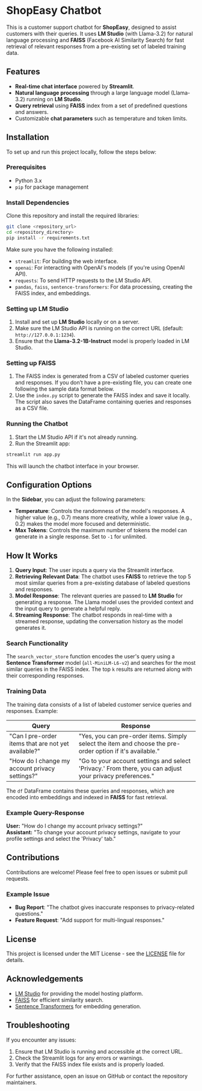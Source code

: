 # ShopEasy Chatbot

This is a customer support chatbot for **ShopEasy**, designed to assist customers with their queries. It uses **LM Studio** (with Llama-3.2) for natural language processing and **FAISS** (Facebook AI Similarity Search) for fast retrieval of relevant responses from a pre-existing set of labeled training data.

## Features
- **Real-time chat interface** powered by **Streamlit**.
- **Natural language processing** through a large language model (Llama-3.2) running on **LM Studio**.
- **Query retrieval** using **FAISS** index from a set of predefined questions and answers.
- Customizable **chat parameters** such as temperature and token limits.

## Installation

To set up and run this project locally, follow the steps below:

### Prerequisites
- Python 3.x
- `pip` for package management

### Install Dependencies

Clone this repository and install the required libraries:

```bash
git clone <repository_url>
cd <repository_directory>
pip install -r requirements.txt
```

Make sure you have the following installed:
- `streamlit`: For building the web interface.
- `openai`: For interacting with OpenAI's models (if you're using OpenAI API).
- `requests`: To send HTTP requests to the LM Studio API.
- `pandas`, `faiss`, `sentence-transformers`: For data processing, creating the FAISS index, and embeddings.

### Setting up LM Studio
1. Install and set up **LM Studio** locally or on a server.
2. Make sure the LM Studio API is running on the correct URL (default: `http://127.0.0.1:1234`).
3. Ensure that the **Llama-3.2-1B-Instruct** model is properly loaded in LM Studio.

### Setting up FAISS
1. The FAISS index is generated from a CSV of labeled customer queries and responses. If you don’t have a pre-existing file, you can create one following the sample data format below.
2. Use the `index.py` script to generate the FAISS index and save it locally. The script also saves the DataFrame containing queries and responses as a CSV file.

### Running the Chatbot

1. Start the LM Studio API if it's not already running.
2. Run the Streamlit app:

```bash
streamlit run app.py
```

This will launch the chatbot interface in your browser.

## Configuration Options

In the **Sidebar**, you can adjust the following parameters:

- **Temperature**: Controls the randomness of the model's responses. A higher value (e.g., 0.7) means more creativity, while a lower value (e.g., 0.2) makes the model more focused and deterministic.
- **Max Tokens**: Controls the maximum number of tokens the model can generate in a single response. Set to `-1` for unlimited.

## How It Works

1. **Query Input**: The user inputs a query via the Streamlit interface.
2. **Retrieving Relevant Data**: The chatbot uses **FAISS** to retrieve the top 5 most similar queries from a pre-existing database of labeled questions and responses.
3. **Model Response**: The relevant queries are passed to **LM Studio** for generating a response. The Llama model uses the provided context and the input query to generate a helpful reply.
4. **Streaming Response**: The chatbot responds in real-time with a streamed response, updating the conversation history as the model generates it.

### Search Functionality
The `search_vector_store` function encodes the user's query using a **Sentence Transformer** model (`all-MiniLM-L6-v2`) and searches for the most similar queries in the FAISS index. The top `k` results are returned along with their corresponding responses.

### Training Data
The training data consists of a list of labeled customer service queries and responses. Example:

| Query | Response |
|-------|----------|
| "Can I pre-order items that are not yet available?" | "Yes, you can pre-order items. Simply select the item and choose the pre-order option if it's available." |
| "How do I change my account privacy settings?" | "Go to your account settings and select 'Privacy.' From there, you can adjust your privacy preferences." |

The `df` DataFrame contains these queries and responses, which are encoded into embeddings and indexed in **FAISS** for fast retrieval.

### Example Query-Response

**User:** "How do I change my account privacy settings?"  
**Assistant:** "To change your account privacy settings, navigate to your profile settings and select the 'Privacy' tab."

## Contributions

Contributions are welcome! Please feel free to open issues or submit pull requests.

### Example Issue
- **Bug Report**: "The chatbot gives inaccurate responses to privacy-related questions."
- **Feature Request**: "Add support for multi-lingual responses."

## License

This project is licensed under the MIT License - see the [LICENSE](LICENSE) file for details.

## Acknowledgements

- [LM Studio](https://lmstudio.com) for providing the model hosting platform.
- [FAISS](https://github.com/facebookresearch/faiss) for efficient similarity search.
- [Sentence Transformers](https://www.sbert.net/) for embedding generation.

## Troubleshooting

If you encounter any issues:

1. Ensure that LM Studio is running and accessible at the correct URL.
2. Check the Streamlit logs for any errors or warnings.
3. Verify that the FAISS index file exists and is properly loaded.

For further assistance, open an issue on GitHub or contact the repository maintainers.

